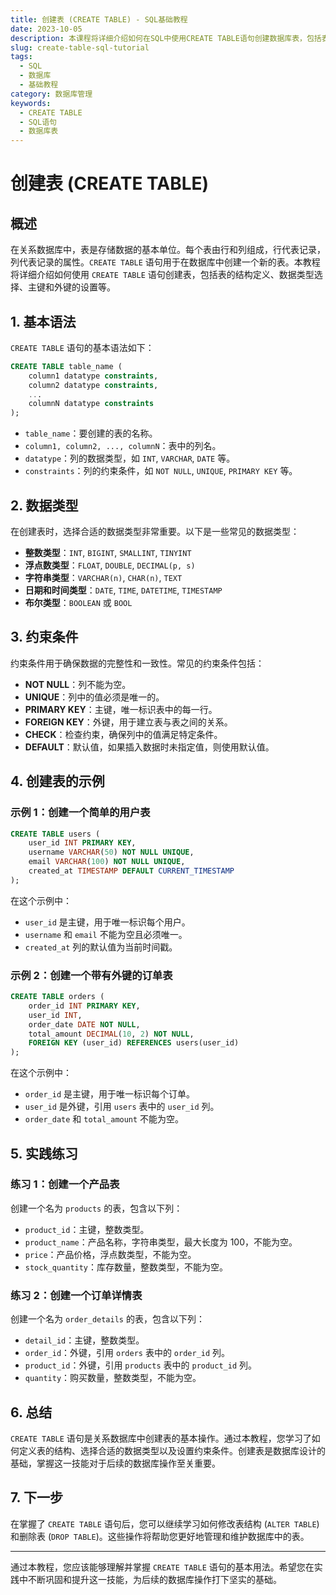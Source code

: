 ```yaml
---
title: 创建表 (CREATE TABLE) - SQL基础教程
date: 2023-10-05
description: 本课程将详细介绍如何在SQL中使用CREATE TABLE语句创建数据库表，包括表结构定义、数据类型选择和约束条件设置。
slug: create-table-sql-tutorial
tags:
  - SQL
  - 数据库
  - 基础教程
category: 数据库管理
keywords:
  - CREATE TABLE
  - SQL语句
  - 数据库表
---
```


# 创建表 (CREATE TABLE)

## 概述

在关系数据库中，表是存储数据的基本单位。每个表由行和列组成，行代表记录，列代表记录的属性。`CREATE TABLE` 语句用于在数据库中创建一个新的表。本教程将详细介绍如何使用 `CREATE TABLE` 语句创建表，包括表的结构定义、数据类型选择、主键和外键的设置等。

## 1. 基本语法

`CREATE TABLE` 语句的基本语法如下：

```sql
CREATE TABLE table_name (
    column1 datatype constraints,
    column2 datatype constraints,
    ...
    columnN datatype constraints
);
```

- `table_name`：要创建的表的名称。
- `column1, column2, ..., columnN`：表中的列名。
- `datatype`：列的数据类型，如 `INT`, `VARCHAR`, `DATE` 等。
- `constraints`：列的约束条件，如 `NOT NULL`, `UNIQUE`, `PRIMARY KEY` 等。

## 2. 数据类型

在创建表时，选择合适的数据类型非常重要。以下是一些常见的数据类型：

- **整数类型**：`INT`, `BIGINT`, `SMALLINT`, `TINYINT`
- **浮点数类型**：`FLOAT`, `DOUBLE`, `DECIMAL(p, s)`
- **字符串类型**：`VARCHAR(n)`, `CHAR(n)`, `TEXT`
- **日期和时间类型**：`DATE`, `TIME`, `DATETIME`, `TIMESTAMP`
- **布尔类型**：`BOOLEAN` 或 `BOOL`

## 3. 约束条件

约束条件用于确保数据的完整性和一致性。常见的约束条件包括：

- **NOT NULL**：列不能为空。
- **UNIQUE**：列中的值必须是唯一的。
- **PRIMARY KEY**：主键，唯一标识表中的每一行。
- **FOREIGN KEY**：外键，用于建立表与表之间的关系。
- **CHECK**：检查约束，确保列中的值满足特定条件。
- **DEFAULT**：默认值，如果插入数据时未指定值，则使用默认值。

## 4. 创建表的示例

### 示例 1：创建一个简单的用户表

```sql
CREATE TABLE users (
    user_id INT PRIMARY KEY,
    username VARCHAR(50) NOT NULL UNIQUE,
    email VARCHAR(100) NOT NULL UNIQUE,
    created_at TIMESTAMP DEFAULT CURRENT_TIMESTAMP
);
```

在这个示例中：

- `user_id` 是主键，用于唯一标识每个用户。
- `username` 和 `email` 不能为空且必须唯一。
- `created_at` 列的默认值为当前时间戳。

### 示例 2：创建一个带有外键的订单表

```sql
CREATE TABLE orders (
    order_id INT PRIMARY KEY,
    user_id INT,
    order_date DATE NOT NULL,
    total_amount DECIMAL(10, 2) NOT NULL,
    FOREIGN KEY (user_id) REFERENCES users(user_id)
);
```

在这个示例中：

- `order_id` 是主键，用于唯一标识每个订单。
- `user_id` 是外键，引用 `users` 表中的 `user_id` 列。
- `order_date` 和 `total_amount` 不能为空。

## 5. 实践练习

### 练习 1：创建一个产品表

创建一个名为 `products` 的表，包含以下列：

- `product_id`：主键，整数类型。
- `product_name`：产品名称，字符串类型，最大长度为 100，不能为空。
- `price`：产品价格，浮点数类型，不能为空。
- `stock_quantity`：库存数量，整数类型，不能为空。

### 练习 2：创建一个订单详情表

创建一个名为 `order_details` 的表，包含以下列：

- `detail_id`：主键，整数类型。
- `order_id`：外键，引用 `orders` 表中的 `order_id` 列。
- `product_id`：外键，引用 `products` 表中的 `product_id` 列。
- `quantity`：购买数量，整数类型，不能为空。

## 6. 总结

`CREATE TABLE` 语句是关系数据库中创建表的基本操作。通过本教程，您学习了如何定义表的结构、选择合适的数据类型以及设置约束条件。创建表是数据库设计的基础，掌握这一技能对于后续的数据库操作至关重要。

## 7. 下一步

在掌握了 `CREATE TABLE` 语句后，您可以继续学习如何修改表结构 (`ALTER TABLE`) 和删除表 (`DROP TABLE`)。这些操作将帮助您更好地管理和维护数据库中的表。

---

通过本教程，您应该能够理解并掌握 `CREATE TABLE` 语句的基本用法。希望您在实践中不断巩固和提升这一技能，为后续的数据库操作打下坚实的基础。